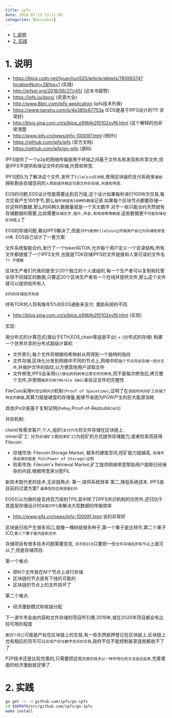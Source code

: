 ```yaml
---
title: ipfs
date: 2018-07-13 13:11:45
categories: [business]
---
```



<!-- TOC -->

- [1. 说明](#1-说明)
- [2. 实践](#2-实践)

<!-- /TOC -->

<a id="markdown-1-说明" name="1-说明"></a>
# 1. 说明

* https://blog.csdn.net/liyuechun520/article/details/78599374?locationNum=2&fps=1 (实践)
* http://ipfser.org/2018/06/27/r45/ (这本书超赞)
* https://ipfs.io/docs/ (资源大全)
* http://www.8btc.com/ipfs-application (ipfs技术列表)
* https://www.jianshu.com/p/4e380c67753a (EOS是基于IPFS设计的?!!! 非常好)
* http://blog.sina.com.cn/s/blog_e99bfe2f0102xyf6.html (这个解释的也非常清楚
* http://www.ipfs.cn/news/info-100097.html (很好))
* https://github.com/ipfs/ipfs (官方文档)
* https://github.com/ipfs/go-ipfs (源码)

IPFS提供了一个p2p的网络传输层用于终端之间基于文件名称发现和共享文件,但是IPFS不提供和保证文件的存储,托管和带宽.

IPFS团队为了解决这个文件,发布了`FileCoin区块链`,使用区块链的支付系统来`激励`拥有剩余存储空间的`人帮助提供稳定可靠文件的存储,托管和带宽`.

EOS的问题,EOS设计性能需要达到百万级,这个设计如果每秒进行100W次交易,每次交易产生100字节,那么`每秒钟就有100M的数据`记录.如果每个区块节点都要存储一份这样的数据,那么时间稍久数据量就是一个天文数字.对于一些只能合约天然就有存储数据的需要,比如需要`存储文字,图片,声音,和视频等等数据`.这些数据更`不可能存储在区块链上`了

EOS的存储问题,看似IPFS解决了,但是`IPFS使用FileCoin让终端用户自己为存储和带宽付费`. EOS自己设计了一套方案:

文件系统智能合约,发行了一个token叫TOK,允许每个用户定义一个目录结构,所有文件都链接了一个IPFS文件,也就是TOK存储IPFS的文件链接和人类可读的文件名 `?? 不理解`

区块生产者们代表的是至少20个独立的个人或组织,每一个生产者可以复制和托管全球不同辖区的数据,只要这20个区块生产者有一个在线并提供文件,那么这个文件就可以提供给所有人

`EOS的存储经济系统`


持有TOK的人将有每年5%的EOS通胀来支付.  激励系统的不同.


* http://blog.sina.com.cn/s/blog_e99bfe2f0102xyf6.html (实现)

实现:  

用分布式的计算范式(类似于ETH,EOS,chain等底层平台) + (分布式的存储) 构建一个世界共享的分布式超级计算机

* 文件索引,每个文件将根据哈希映射从而得到一个独特的指纹
* 文件存储,区块化分发到网络中不同的节点上,网络中的`每个节点将会存储一部分文件`,并维护文件的指纹,以方便其他用户读取文件
* 文件修改,IPFS会采用`Git类似的机制来记录文件的修改`,而不是每次修改后,拷贝整个文件,并使用`梅克尔树(Merkle DAG)`来验证文件的完整性

FileCoin采用`时空证明共识`机制`(Proof of Spacetime)`,证明了在`该段时间内矿工存储了特定的数据`,其算力就是硬盘的存储量,能够节省因为POW产生的巨大能源消耗  

其他(PoSt是基于复制证明(`PoRep`,Proof-of-Repbublican))


共存机制:

client(有需求客户,个人,组织)`支付代币`将文件存储在区块链上.  
miner(矿工: 分为`存储矿工`和`检索矿工`)为挖矿的方式提供存储能力,或者检索而获得Filecoin

* 存储市场: Filecoin Storage Market,  越多的硬盘空间,挖矿能力就越高, `存储市场采用的就是 PoS(Power of Storage)证明`
* 检索市场: Filecoin's Retrieval Market,矿工提供网络带宽帮助用户提取已经保存的内容,根据带宽来分配FIL

新技术取代老的技术,无非就两点: 第一,提供系统效率 第二,降低系统成本.  IPFS是目前的过渡方案? `最典型的应用就是EOS`

EOS引以为傲的是支持百万级别TPS,其中除了DPFS共识机制的功劳外,还归功于其底层存储设计时`采取IPFS`来解决大型数据的传输效率


* http://www.ipfs.cn/news/info-100091.html   说的非常好

区块链已经产生很多风口,就像一棵树结很多种子,第一个果子是比特币,第二个果子ICO,`第三个果子是内容和文件`.

存储项目有很多技术问题需要攻克, `货币和ICO`只要把一份`文件存储在所有节点`上就可以了,但是存储项目:

第一个难点:
* 把N个文件放在M个节点上进行存储
* 区块链的节点是有下线的可能的
* 区块链的节点上的文件损坏了


第二个难点:
* 经济激励模式和收益分配

下一波牛市会由内容和文件存储的项目所引爆,2019年,或在2020年项目都会有比较可用的程度

`第四个风口`可能是产权在区块链上的交易,有一些东西抵押登记在区块链上,区块链上也有相应的货币可以`实现产权与数字货币的交易`,政府不仅不能控制甚至连税都收不了了

P2P技术还是比较完善的,只需要把这些`完善的技术以一种市场化的方法组合起来`,完善里面的经济激励就足够了.


<a id="markdown-2-实践" name="2-实践"></a>
# 2. 实践

```bash
go get -u -d github.com/ipfs/go-ipfs
cd $GOPATH/src/github.com/ipfs/go-ipfs
make install

```

